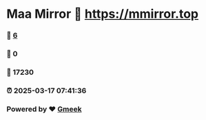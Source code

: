 # Maa Mirror :link: https://mmirror.top 
### :page_facing_up: [6](https://mmirror.top/tag.html) 
### :speech_balloon: 0 
### :hibiscus: 17230 
### :alarm_clock: 2025-03-17 07:41:36 
### Powered by :heart: [Gmeek](https://github.com/Meekdai/Gmeek)
